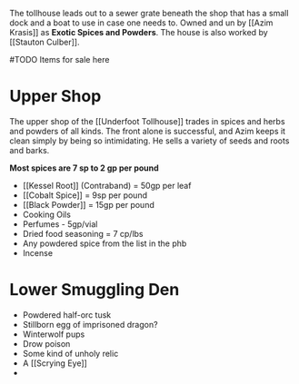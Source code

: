 The tollhouse leads out to a sewer grate beneath the shop that has a small dock and a boat to use in case one needs to. Owned and un by [[Azim Krasis]] as **Exotic Spices and Powders**. The house is also worked by [[Stauton Culber]].

#TODO Items for sale here
# Upper Shop
The upper shop of the [[Underfoot Tollhouse]] trades in spices and herbs and powders of all kinds. The front alone is successful, and Azim keeps it clean simply by being so intimidating. He sells a variety of seeds and roots and barks. 

**Most spices are 7 sp to 2 gp per pound**

- [[Kessel Root]] (Contraband) = 50gp per leaf
- [[Cobalt Spice]] = 9sp per pound
- [[Black Powder]] = 15gp per pound
- Cooking Oils
- Perfumes - 5gp/vial
- Dried food seasoning = 7 cp/lbs
- Any powdered spice from the list in the phb
- Incense

# Lower Smuggling Den

- Powdered half-orc tusk
- Stillborn egg of imprisoned dragon?
- Winterwolf pups
- Drow poison
- Some kind of unholy relic
- A [[Scrying Eye]]
- 